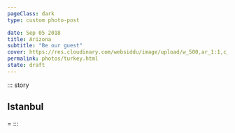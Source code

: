 ```yaml
---
pageClass: dark
type: custom photo-post

date: Sep 05 2018
title: Arizona
subtitle: "Be our guest"
cover: https://res.cloudinary.com/websiddu/image/upload/w_500,ar_1:1,c_fill,g_auto/v1557614881/photos/portland/DSC02452.jpg
permalink: photos/turkey.html
state: draft
---
```


::: story

## Istanbul

=
:::
